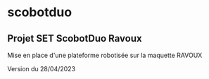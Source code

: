 # scobotduo

## Projet SET ScobotDuo Ravoux

Mise en place d'une plateforme robotisée sur la maquette RAVOUX

Version du 28/04/2023

